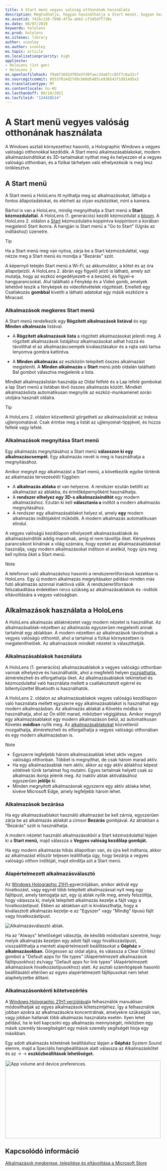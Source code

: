 ```yaml
---
title: A Start menü vegyes valóság otthonának használata
description: Megtudhatja, hogyan használhatja a Start menüt, hogyan kezelheti és férhet hozzá az alkalmazásokhoz, és hogyan navigálhat a vegyes valóság kezdőlapon HoloLens eszközökön.
ms.assetid: 742bc126-7996-4f3a-abb2-cf345dff730c
ms.date: 08/07/2019
keywords: hololens
ms.prod: hololens
ms.sitesec: library
author: scooley
ms.author: scooley
ms.topic: article
ms.localizationpriority: high
appliesto:
- HoloLens (1st gen)
- HoloLens 2
ms.openlocfilehash: f9a6f1692df05e5fd8faec3da07cc85f7c6a32c7
ms.sourcegitcommit: 05537014d27d9cb60d5485ce93654371d914d5e3
ms.translationtype: MT
ms.contentlocale: hu-HU
ms.lasthandoff: 09/10/2021
ms.locfileid: "124428514"
---
```

# <a name="use-the-start-menu-and-mixed-reality-home"></a>A Start menü vegyes valóság otthonának használata

A Windows asztali környezethez hasonló, a Holographic Windows a vegyes valóságú otthonokkal kezdődik.  A Start menü alkalmazásablakokat, modern alkalmazásindítókat és 3D-tartalmakat nyithat meg és helyezzen el a vegyes valóságú otthonban, és a fizikai tárhelyen való elhelyezésük is meg lesz öröklesztve.

## <a name="use-the-start-menu"></a>A Start menü

A Start menü a HoloLens itt nyithatja meg az alkalmazásokat, láthatja a fontos állapotadatokat, és elérheti az olyan eszközöket, mint a kamera.

Bárhol is van a HoloLens, mindig megnyithatja a Start menü a **Start kézmozdulattal.**  A HoloLens (1. generációs) kezdő kézmozdulat a [bloom](https://support.microsoft.com/help/12644/hololens-use-gestures). A HoloLens 2. oldalon a [Start](hololens2-basic-usage.md#start-gesture) kézmozdulatra koppintva koppintson a korában megjelenő Start ikonra.  A hangján is Start menü a "Go to Start" (Ugrás az indításhoz) üzenetre.

> [!TIP]
> Ha a Start menü meg van nyitva, zárja be a Start kézmozdulattal, vagy nézze meg a Start menü és mondja a "Bezárás" szót.

A képernyő tetején Start menü a Wi-Fi, az akkumulátor, a kötet és az óra állapotjelzői. A HoloLens 2. ábrán egy figyelő jelző is látható, amely azt mutatja, hogy az eszköz engedélyezett-e a beszéd, és figyel-e hangparancsokat. Alul található a Fénykép  és  a Videó gomb, amelyek lehetővé teszik a fényképek és videofelvételek rögzítését.  Emellett egy Csatlakozás **gombbal** kivetíti a látható adatokat egy másik eszközre a Miracast.

### <a name="find-apps-on-start-menu"></a>Alkalmazások megkeres Start menü

A Start menü rendelkezik egy **Rögzített alkalmazások listával** és egy **Minden alkalmazás** listával.

- A **Rögzített alkalmazások lista** a rögzített alkalmazásokat jeleníti meg. A rögzített alkalmazások listájához  alkalmazásokat adhat hozzá és távolíthat  el az alkalmazáscsempék kiválasztásakor és a rajta való tartsa lenyomva gombra kattintva.

- A **Minden alkalmazás** az eszközön telepített összes alkalmazást megjeleníti.  A **Minden alkalmazás** a **Start** menü jobb oldalán található Bal gombot választva megjelenik a lista.

Mindkét alkalmazáslistán használja  az  Oldal felfelé és a Lap lefelé gombokat a lap Start menü a listában lévő összes alkalmazás között.  Mindkét alkalmazáslista automatikusan megnyílik az eszköz-munkamenet során utoljára használt oldalra.

> [!TIP]
> A HoloLens 2. oldalon közvetlenül görgetheti az alkalmazáslistát az indexa ujjlenyomatával. Csak érintse meg a listát az ujjlenyomat-tippjével, és húzza felfelé vagy lefelé.

### <a name="open-apps-from-start-menu"></a>Alkalmazások megnyitása Start menü

Egy alkalmazás megnyitásához a Start menü **válasszon ki egy** **alkalmazáscsempét.** Egy alkalmazás nevét is meg is használhatja a megnyitásához.

Amikor megnyit egy alkalmazást a Start menü, a következők egyike történik az alkalmazás tervezésétől függően:

- A **alkalmazás ablaka** el van helyezve. A rendszer ezután betölti az alkalmazást az ablakba, és érintőképernyőként használhatja.
- A **rendszer elhelyez egy 3D-s alkalmazásindítót** egy modern alkalmazáshoz. Ezután ki kell **választania a** indítót a modern alkalmazás megnyitásához.
- A rendszer egy alkalmazásablakot helyez el, amely **egy** modern alkalmazás indítójaként működik. A modern alkalmazás automatikusan elindul.

A vegyes valóságú kezdőlapon elhelyezett alkalmazásablakok és alkalmazásindítók addig maradnak, amíg el nem távolítja őket.  Kényelmes parancsikont kínálnak a világ számára, hogy ezeket az alkalmazásablakokat használja, vagy modern alkalmazásokat indítson el anélkül, hogy újra meg kell nyitnia őket a Start menü. 

> [!NOTE]
>A telefonon való alkalmazáshoz hasonló a rendszererőforrások kezelése is HoloLens.  Egy új modern alkalmazás megnyitásakor például minden más futó alkalmazás azonnal inaktívvá válik. A rendszererőforrások felszabadítása érdekében nincs szükség az alkalmazásablakok és -indítók eltávolítására a vegyes valóságban. 

## <a name="using-apps-on-hololens"></a>Alkalmazások használata a HoloLens

A HoloLens alkalmazás ablaknézetet vagy modern nézetet is használhat. Az alkalmazásablak-nézetben az alkalmazás egyszerűen megjeleníti annak tartalmát egy ablakban. A modern nézetben az alkalmazások távolodnak a vegyes valóságú otthontól, ahol a tartalmai a fizikai környezetben is megjeleníthetőek. Az alkalmazások mindkét nézetet is választhatják.

### <a name="use-app-windows"></a>Alkalmazásablakok használata

A HoloLens (1. generációs) alkalmazásablakok a vegyes valóságú otthonban vannak elhelyezve és használhatók, ahol a megfelelő helyen [mozgathatja,](hololens1-basic-usage.md#move-resize-and-rotate-apps) átméretezheti és elforgathatja őket. Az alkalmazásablakok tekintetsel és kézmozdulattal való használata mellett a csatlakoztatott egérrel és billentyűzettel Bluetooth is használhatók.

A HoloLens 2. oldalon az alkalmazásablakok vegyes valóságú kezdőlapon való használata mellett egyszerre egy alkalmazásablakot is használhat egy modern alkalmazásban. Az alkalmazás ablakát a  Követés módba is használhatja, ahol az Ön előtt marad, miközben végigjátssa. Amikor megnyit egy alkalmazásablakot egy modern alkalmazáson belül, az automatikusan Követés **módban** nyílik meg. Az [alkalmazásablakokat](hololens2-basic-usage.md#move-resize-and-rotate-holograms) közvetlenül mozgathatja, átméretezheti és elforgathatja a vegyes valóságú otthonában és egy modern alkalmazásban is.

> [!NOTE]
>
> - Egyszerre legfeljebb három alkalmazásablak lehet aktív vegyes valóságú otthonban. Többet is megnyithat, de csak három marad aktív.
> - Ha egy alkalmazásablak nem aktív, akkor az egy aktív ablakhoz képest sötétnek tűnik tartalmat fog mutatni.  Egyes tartalmak helyett csak az alkalmazás ikonja jelenik meg.  Az inaktív ablak aktiválásához egyszerűen **jelölje** ki.
> - Minden megnyitott alkalmazásnak egyszerre egy aktív ablaka lehet, kivéve Microsoft Edge, amely legfeljebb három lehet.

### <a name="close-apps"></a>Alkalmazások bezárása

Ha egy alkalmazásablakot használó alkalmazást be kell zárnia, egyszerűen zárja be az alkalmazás ablakát a címsor **Bezárás** gombjával.  Az ablakban a "Bezárás" szót is használhatja.

A modern nézetet használó alkalmazásokból a Start kézmozdulattal lépjen ki a **Start menü,** majd válassza a **Vegyes valóság kezdőlap gombját.**

Ha egy modern alkalmazás hibás állapotban van, és újra kell indítania, akkor az alkalmazást először teljesen leállíthatja úgy, hogy bezárja a vegyes valóságú otthon indítóját, majd elindítja azt a Start menü.

### <a name="default-app-picker"></a>Alapértelmezett alkalmazásválasztó

Az [Windows Holographic 21H1-es](hololens-release-notes.md#windows-holographic-version-21h1)verziójában, amikor aktivál egy hivatkozást, vagy egynél több telepített alkalmazással nyit meg egy fájltípust, amely támogatja azt, egy új ablak nyílik meg, amely felszólítja, hogy válassza ki, melyik telepített alkalmazás kezelje a fájlt vagy a hivatkozástípust. Ebben az ablakban azt is kiválaszthatja, hogy a kiválasztott alkalmazás kezelje-e az "Egyszer" vagy "Mindig" típusú fájlt vagy hivatkozástípust.

![Alkalmazásválasztó ablak.](images/default-app-picker.png)

Ha az "Always" lehetőséget választja, de később módosítani szeretné, hogy melyik alkalmazás kezeljen egy adott fájlt vagy hivatkozástípust, visszaállíthatja a mentett alapértelmezett beállításokat a **Gépház > alkalmazásokban.** Görgessen az oldal aljára, és válassza a Clear (Ürítés) gombot a "Default apps for file types" (Alapértelmezett alkalmazások fájltípusokhoz) és/vagy "Default apps for link types" (Alapértelmezett alkalmazások hivatkozástípusokhoz) alatt.  Az asztali számítógépek hasonló beállításától eltérően az egyes alapértelmezett fájltípusokat nem lehet alaphelyzetbe állítani.

### <a name="per-app-volume-control"></a>Alkalmazásonkénti kötetvezérlés

A [Windows Holographic 21H1 verziójával](hololens-release-notes.md#windows-holographic-version-21h1)a felhasználók manuálisan módosíthatjak az egyes alkalmazások kötetszintjéhez. Így a felhasználók jobban azokra az alkalmazásokra koncentrálnak, amelyekre szükségük van, vagy jobban hallanak több alkalmazás használata esetén. Ilyen lehet például, ha le kell kapcsolni egy alkalmazás mennyiségét, miközben egy másik személy távsegítségért egy másik személy segítségét hívja egy másikban.

Egy adott alkalmazás kötetének beállításhoz lépjen a **Gépház** System Sound elemre, majd a Speciális hangbeállítások alatt válassza az Alkalmazáskötet és az  ->    ->   **eszközbeállítások lehetőséget.**

 <img alt="App volume and device preferences." src="./images/volume-per-app.jpg" width="500" height="250" />

## <a name="related-info"></a>Kapcsolódó információ

[Alkalmazások megkerese, telepítése és eltávolítása a Microsoft Store](holographic-store-apps.md)
